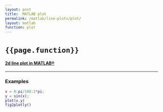 ```yaml
---
layout: post
title:  MATLAB plot
permalink: /matlab/line-plots/plot/
layout: matlab
function: plot
---
```


# `{{page.function}}`
#### [2d line plot in MATLAB®](https://www.mathworks.com/help/matlab/ref/plot.html)

***

### Examples

```m
x = 0:pi/100:2*pi;
y = sin(x);
plot(x,y)
fig2plotly()
```
